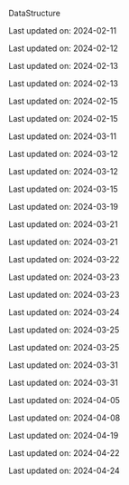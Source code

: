 DataStructure


Last updated on: 2024-02-11

Last updated on: 2024-02-12

Last updated on: 2024-02-13

Last updated on: 2024-02-13

Last updated on: 2024-02-15

Last updated on: 2024-02-15

Last updated on: 2024-03-11

Last updated on: 2024-03-12

Last updated on: 2024-03-12

Last updated on: 2024-03-15

Last updated on: 2024-03-19

Last updated on: 2024-03-21

Last updated on: 2024-03-21

Last updated on: 2024-03-22

Last updated on: 2024-03-23

Last updated on: 2024-03-23

Last updated on: 2024-03-24

Last updated on: 2024-03-25

Last updated on: 2024-03-25

Last updated on: 2024-03-31

Last updated on: 2024-03-31

Last updated on: 2024-04-05

Last updated on: 2024-04-08

Last updated on: 2024-04-19

Last updated on: 2024-04-22

Last updated on: 2024-04-24
